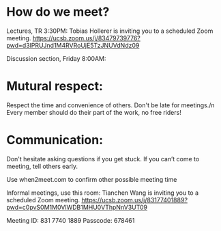 # How do we meet?
Lectures, TR 3:30PM:
Tobias Hollerer is inviting you to a scheduled Zoom meeting.
https://ucsb.zoom.us/j/83479739776?pwd=d3lPRUJnd1M4RVRoUjE5TzJNUVdNdz09


Discussion section, Friday 8:00AM:

# Mutural respect: 
Respect the time and convenience of others. Don't be late for meetings./n
Every member should do their part of the work, no free riders!

# Communication: 
Don't hesitate asking questions if you get stuck. If you can’t come to meeting, tell others early.

Use when2meet.com to confirm other possible meeting time

Informal meetings, use this room:
Tianchen Wang is inviting you to a scheduled Zoom meeting.
https://ucsb.zoom.us/j/83177401889?pwd=c0pvS0M1M0VlWDB1MHU0VThpNnV3UT09

Meeting ID: 831 7740 1889
Passcode: 678461

